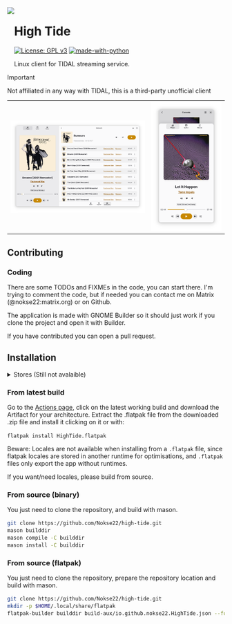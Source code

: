 <img height="128" src="data/icons/hicolor/scalable/apps/io.github.nokse22.HighTide.svg" align="left"/>

# High Tide
  [![License: GPL v3](https://img.shields.io/badge/License-GPLv3-blue.svg)](https://www.gnu.org/licenses/gpl-3.0)
  [![made-with-python](https://img.shields.io/badge/Made%20with-Python-ff7b3f.svg)](https://www.python.org/)
  
  <p>
    Linux client for TIDAL streaming service.
	</p>

> [!IMPORTANT] 
> Not affiliated in any way with TIDAL, this is a third-party unofficial client

<table>
  <tr>
    <th><img src="data/resources/screenshot 1.png"/></th>
    <th><img src="data/resources/screenshot 2.png"/></th>
  </tr>
</table>

## Contributing

### Coding
There are some TODOs and FIXMEs in the code, you can start there. I'm trying to comment the code, but if needed you can contact me on Matrix (@nokse22:matrix.org) or on Github.

The application is made with GNOME Builder so it should just work if you clone the project and open it with Builder.

If you have contributed you can open a pull request.


## Installation
<details><summary>Stores (Still not avalaible)</summary>
### High Tide is available on

<a href='https://flathub.org/apps/io.github.nokse22.high-tide'><img height='80' alt='Download on Flathub' src='https://dl.flathub.org/assets/badges/flathub-badge-en.png'/></a>
<h>&emsp;</h> <a href="https://snapcraft.io/high-tide"><img height='80' alt="Get it from the Snap Store" src="https://snapcraft.io/static/images/badges/en/snap-store-black.svg"/></a>
</details>

### From latest build

Go to the [Actions page](https://github.com/Nokse22/high-tide/actions), click on the latest working build and download the Artifact for your architecture.
Extract the .flatpak file from the downloaded .zip file and install it clicking on it or with:

`flatpak install HighTide.flatpak`

Beware: Locales are not available when installing from a `.flatpak` file, since flatpak locales are stored in another runtime for optimisations, and `.flatpak` files only export the app without runtimes.

If you want/need locales, please build from source.

### From source (binary)

You just need to clone the repository, and build with mason.

```sh
git clone https://github.com/Nokse22/high-tide.git
mason builddir
mason compile -C builddir
mason install -C builddir
```

### From source (flatpak)

You just need to clone the repository, prepare the repository location and build with mason.

```sh
git clone https://github.com/Nokse22/high-tide.git
mkdir -p $HOME/.local/share/flatpak
flatpak-builder builddir build-aux/io.github.nokse22.HighTide.json --force-clean --repo="$HOME/.local/share/flatpak/high-tide-local" --user --install
```